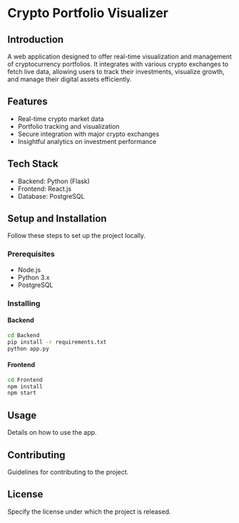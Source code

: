 
# Crypto Portfolio Visualizer

## Introduction
A web application designed to offer real-time visualization and management of cryptocurrency portfolios. It integrates with various crypto exchanges to fetch live data, allowing users to track their investments, visualize growth, and manage their digital assets efficiently.

## Features
- Real-time crypto market data
- Portfolio tracking and visualization
- Secure integration with major crypto exchanges
- Insightful analytics on investment performance

## Tech Stack
- Backend: Python (Flask)
- Frontend: React.js
- Database: PostgreSQL

## Setup and Installation
Follow these steps to set up the project locally.

### Prerequisites
- Node.js
- Python 3.x
- PostgreSQL

### Installing
#### Backend
```bash
cd Backend
pip install -r requirements.txt
python app.py
```

#### Frontend
```bash
cd Frontend
npm install
npm start
```

## Usage
Details on how to use the app.

## Contributing
Guidelines for contributing to the project.

## License
Specify the license under which the project is released.
#
